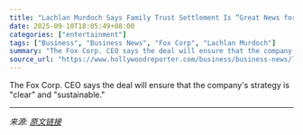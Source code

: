 ```yaml
---
title: "Lachlan Murdoch Says Family Trust Settlement Is “Great News for Investors”"
date: 2025-09-10T18:05:49+08:00
categories: ["entertainment"]
tags: ["Business", "Business News", "Fox Corp", "Lachlan Murdoch"]
summary: "The Fox Corp. CEO says the deal will ensure that the company's strategy is \"clear\" and \"sustainable.\""
source_url: "https://www.hollywoodreporter.com/business/business-news/lachlan-murdoch-family-trust-settlement-great-news-1236367385/"
---
```


The Fox Corp. CEO says the deal will ensure that the company's strategy is "clear" and "sustainable."

---

*来源: [原文链接](https://www.hollywoodreporter.com/business/business-news/lachlan-murdoch-family-trust-settlement-great-news-1236367385/)*

